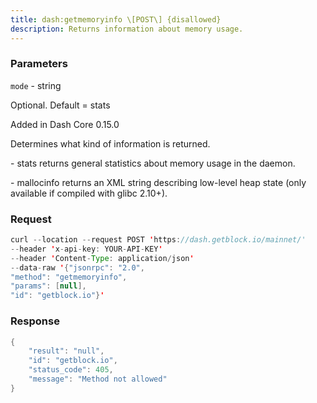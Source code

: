 ```yaml
---
title: dash:getmemoryinfo \[POST\] {disallowed}
description: Returns information about memory usage.
---
```


### Parameters


`mode` - string

Optional. Default = stats

Added in Dash Core 0.15.0

Determines what kind of information is returned.

\- stats returns general statistics about memory usage in the daemon.

\- mallocinfo returns an XML string describing low-level heap state
(only available if compiled with glibc 2.10+).

### Request

``` java
curl --location --request POST 'https://dash.getblock.io/mainnet/' 
--header 'x-api-key: YOUR-API-KEY' 
--header 'Content-Type: application/json' 
--data-raw '{"jsonrpc": "2.0",
"method": "getmemoryinfo",
"params": [null],
"id": "getblock.io"}'
```

###  Response

``` java
{
    "result": "null",
    "id": "getblock.io",
    "status_code": 405,
    "message": "Method not allowed"
}
```

